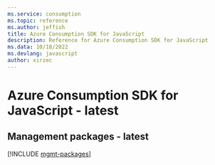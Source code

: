 ```yaml
---
ms.service: consumption
ms.topic: reference
ms.author: jeffish
title: Azure Consumption SDK for JavaScript
description: Reference for Azure Consumption SDK for JavaScript
ms.data: 10/18/2022
ms.devlang: javascript
author: xirzec
---
```

# Azure Consumption SDK for JavaScript - latest

## Management packages - latest
[!INCLUDE [mgmt-packages](consumption-mgmt-index.md)]
